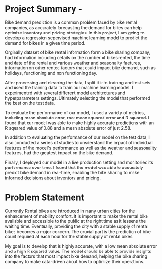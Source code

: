 
# Project Summary -
Bike demand prediction is a common problem faced by bike rental companies, as accurately forecasting the demand for bikes can help optimize inventory and pricing strategies. In this project, I am going to develop a regression sepervised machine learning model to predict the demand for bikes in a given time period.

Orginally dataset of bike rental information form a bike sharing company, had information including details on the number of bikes rented, the time and date of the rental and various weather and seasonality faetures, information on other rented factors that could impact bike demand, such as holidays, functioning and non functioning day.

After processing and cleaning the data, I split it into training and test sets and used the training data to train our machine learning model. I experimented with several different model architectures and hyperparameters settings. Ultimately selecting the model that performed the best on the test data.

To evaluate the performance of our model, I used a variety of metrics, including mean absolute error, root mean squared error and R squared. I found that our model was able to make highly accurate predictions with an R squared value of 0.88 and a mean absolute error of just 2.58.

In addition to evaluating the performance of our model on the test data, I also conducted a series of studies to unsderstand the impact of individual features of the model's performance as well as the weather and seasonality features, had the greatest impact on the bike demand.

Finally, I deployed our model in a live production setting and monitoried its performance over time. I found that the model was able to accurately predict bike demand in real-time, enabling the bike sharing to make informed decisions about inventory and pricing.

# Problem Statement
Currently Rental bikes are introduced in many urban cities for the enhancement of mobility comfort. It is important to make the rental bike available and accessible to the public at the right time as it lessens the waiting time. Eventually, providing the city with a stable supply of rental bikes becomes a major concern. The crucial part is the prediction of bike count required at each hour for the stable supply of rental bikes.

My goal is to develop that is highly accurate, with a low mean absolute error and a high R squared value. The model should be able to provide insights into the factors that most impact bike demand, helping the bike sharing company to make data-driven about how to optimize their operations.


